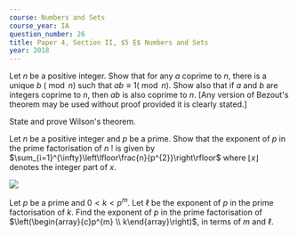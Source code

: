 ```yaml
---
course: Numbers and Sets
course_year: IA
question_number: 26
title: Paper 4, Section II, $5 E$ Numbers and Sets
year: 2018
---
```




Let $n$ be a positive integer. Show that for any $a$ coprime to $n$, there is a unique $b$ $(\bmod n)$ such that $a b \equiv 1(\bmod n)$. Show also that if $a$ and $b$ are integers coprime to $n$, then $a b$ is also coprime to $n$. [Any version of Bezout's theorem may be used without proof provided it is clearly stated.]

State and prove Wilson's theorem.

Let $n$ be a positive integer and $p$ be a prime. Show that the exponent of $p$ in the prime factorisation of $n$ ! is given by $\sum_{i=1}^{\infty}\left\lfloor\frac{n}{p^{2}}\right\rfloor$ where $\lfloor x\rfloor$ denotes the integer part of $x$.

![](https://cdn.mathpix.com/cropped/2022_04_19_358cd92c1399c5733af9g-15.jpg?height=35&width=519&top_left_y=1067&top_left_x=238)

Let $p$ be a prime and $0<k<p^{m}$. Let $\ell$ be the exponent of $p$ in the prime factorisation of $k$. Find the exponent of $p$ in the prime factorisation of $\left(\begin{array}{c}p^{m} \\ k\end{array}\right)$, in terms of $m$ and $\ell$.